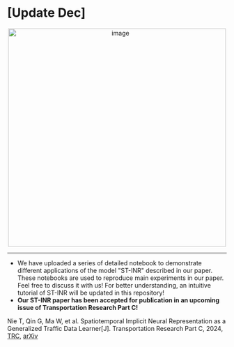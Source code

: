 # [Update Dec]

<div style="text-align: center;">
  <img src="https://github.com/user-attachments/assets/42883498-f87c-4130-ab54-9c49341c7886" alt="image" width="500"/>
</div>


________________________________
- We have uploaded a series of detailed notebook to demonstrate different applications of the model "ST-INR" described in our paper. These notebooks are used to reproduce main experiments in our paper. Feel free to discuss it with us! For better understanding, an intuitive tutorial of ST-INR will be updated in this repository!
- **Our ST-INR paper has been accepted for publication in an upcoming issue of Transportation Research Part C!**

Nie T, Qin G, Ma W, et al. Spatiotemporal Implicit Neural Representation as a Generalized Traffic Data Learner[J]. Transportation Research Part C, 2024, [TRC](https://www.sciencedirect.com/science/article/pii/S0968090X2400411X?via%3Dihub),
[arXiv](https://doi.org/10.48550/arXiv.2405.03185)
